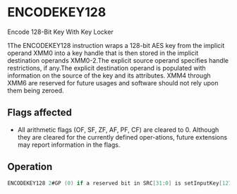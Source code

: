 # ENCODEKEY128

Encode 128-Bit Key With Key Locker

1The ENCODEKEY128 instruction wraps a 128-bit AES key from the implicit operand XMM0 into a key handle that is then stored in the implicit destination operands XMM0-2.The explicit source operand specifies handle restrictions, if any.The explicit destination operand is populated with information on the source of the key and its attributes.
XMM4 through XMM6 are reserved for future usages and software should not rely upon them being zeroed.

## Flags affected

- All arithmetic flags (OF, SF, ZF, AF, PF, CF) are cleared to 0. Although they are cleared for the currently defined oper-ations, future extensions may report information in the flags.

## Operation

```C
ENCODEKEY128 2#GP (0) if a reserved bit in SRC[31:0] is setInputKey[127:0] := XMM0;KeyMetadata[2:0] = SRC[2:0];KeyMetadata[23:3] = 0; // Reserved for future usageKeyMetadata[27:24] = 0; // KeyType is AES-128 (value of 0)KeyMetadata[127:28] = 0; // Reserved for future usage// KeyMetadata is the AAD input and InputKey is the Plaintext input for WrapKey128Handle[383:0] := WrapKey128(InputKey[127:0], KeyMetadata[127:0], IWKey.Integrity Key[127:0], IWKey.Encryption Key[255:0]);DEST[0] := IWKey.NoBackup;DEST[4:1] := IWKey.KeySource[3:0];DEST[31:5] = 0;XMM0 := Handle[127:0];  // AADXMM1 := Handle[255:128]; // Integrity TagXMM2 := Handle[383:256]; // CipherTextXMM4 := 0; // Reserved for future usageXMM5 := 0; // Reserved for future usageXMM6 := 0; // Reserved for future usageRFLAGS.OF, SF, ZF, AF, PF, CF := 0;
```
